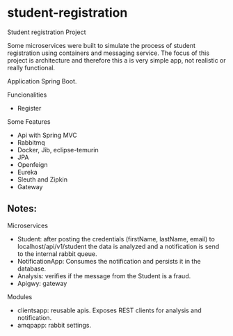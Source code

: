 # student-registration

Student registration Project

Some microservices were built to simulate the process of student registration using containers and
messaging service. The focus of this project is architecture and therefore this a is very simple app, not realistic
or really functional.

Application Spring Boot.

Funcionalities
- Register

Some Features
- Api with Spring MVC
- Rabbitmq
- Docker, Jib, eclipse-temurin 
- JPA
- Openfeign 
- Eureka
- Sleuth and Zipkin
- Gateway

## Notes:

Microservices
  - Student: after posting the credentials (firstName, lastName, email) to localhost/api/v1/student the data is analyzed and a
  notification is send to the internal rabbit queue.
  - NotificationApp: Consumes the notification and persists it in the database.
  - Analysis: verifies if the message from the Student is a fraud.
  - Apigwy: gateway

Modules
  - clientsapp: reusable apis. Exposes REST clients for analysis and notification.
  - amqpapp: rabbit settings.
